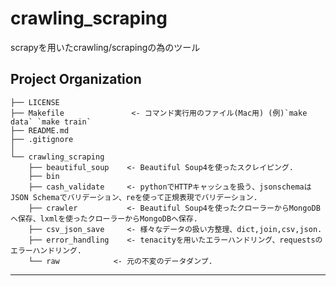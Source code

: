 # crawling_scraping
scrapyを用いたcrawling/scrapingの為のツール

Project Organization
------------

    ├── LICENSE
    ├── Makefile               <- コマンド実行用のファイル(Mac用) (例)`make data` `make train`
    ├── README.md         
    ├── .gitignore        
    │
    └── crawling_scraping
        ├── beautiful_soup    <- Beautiful Soup4を使ったスクレイピング.
        ├── bin               
        ├── cash_validate     <- pythonでHTTPキャッシュを扱う、jsonschemaはJSON Schemaでバリデーション、reを使って正規表現でバリデーション.
        ├── crawler           <- Beautiful Soup4を使ったクローラーからMongoDBへ保存、lxmlを使ったクローラーからMongoDBへ保存.
        ├── csv_json_save     <- 様々なデータの扱い方整理、dict,join,csv,json.
        ├── error_handling    <- tenacityを用いたエラーハンドリング、requestsのエラーハンドリング.
        └── raw            <- 元の不変のデータダンプ.


--------
